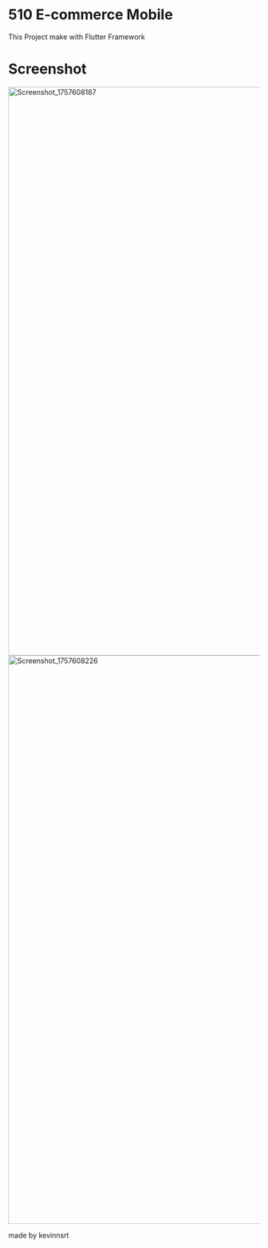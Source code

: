 # 510 E-commerce Mobile

This Project make with Flutter Framework

# Screenshot
<img width="540" height="1140" alt="Screenshot_1757608187" src="https://github.com/user-attachments/assets/3581b841-8674-4b8f-a8f3-30189516234b" />
<img width="540" height="1140" alt="Screenshot_1757608226" src="https://github.com/user-attachments/assets/b39bd955-109c-48c5-b86a-fd1f03f4de21" />



made by kevinnsrt
